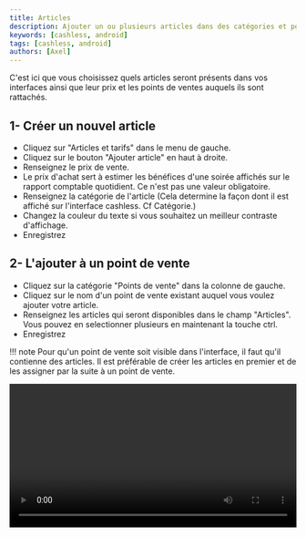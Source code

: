 ```yaml
---
title: Articles
description: Ajouter un ou plusieurs articles dans des catégories et point de vente et leur assigner un prix.
keywords: [cashless, android]
tags: [cashless, android]
authors: [Axel]
---
```


C'est ici que vous choisissez quels articles seront présents dans vos interfaces ainsi que leur prix et les points de
ventes auquels ils sont rattachés.

## 1- Créer un nouvel article

- Cliquez sur "Articles et tarifs" dans le menu de gauche.
- Cliquez sur le bouton "Ajouter article" en haut à droite.
- Renseignez le prix de vente.
- Le prix d'achat sert à estimer les bénéfices d'une soirée affichés sur le rapport comptable quotidient. Ce n'est pas
  une valeur obligatoire.
- Renseignez la catégorie de l'article (Cela determine la façon dont il est affiché sur l'interface cashless. Cf
  Catégorie.)
- Changez la couleur du texte si vous souhaitez un meilleur contraste d'affichage.
- Enregistrez

## 2- L'ajouter à un point de vente


- Cliquez sur la catégorie "Points de vente" dans la colonne de gauche.
- Cliquez sur le nom d'un point de vente existant auquel vous voulez ajouter votre article.
- Renseignez les articles qui seront disponibles dans le champ "Articles". Vous pouvez en selectionner plusieurs en maintenant la touche ctrl.
- Enregistrez

!!! note
    Pour qu'un point de vente soit visible dans l'interface, il faut qu'il contienne des articles. Il est préférable de créer
    les articles en premier et de les assigner par la suite à un point de vente.

<video width="100%" controls src="/media/video/articles.mp4"></video>
